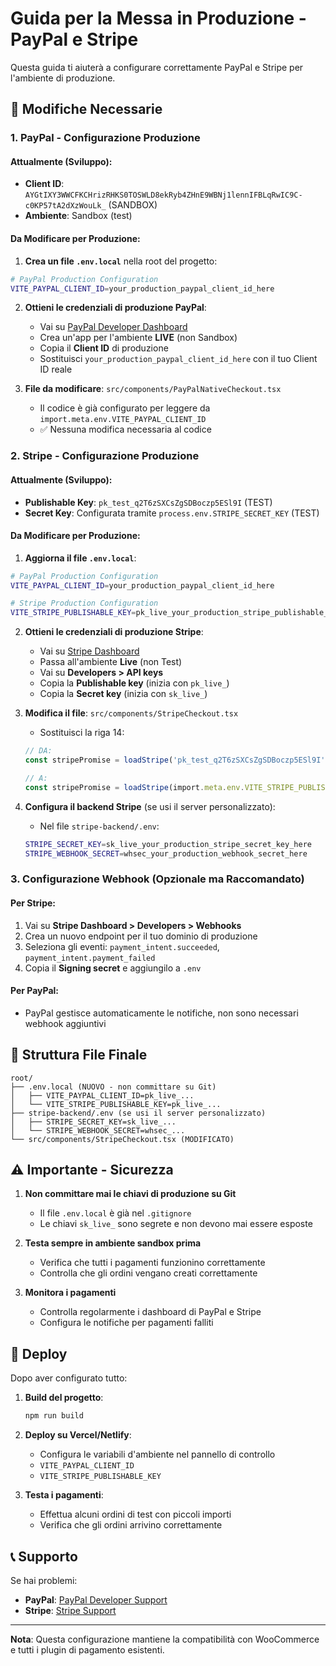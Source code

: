 # Guida per la Messa in Produzione - PayPal e Stripe

Questa guida ti aiuterà a configurare correttamente PayPal e Stripe per l'ambiente di produzione.

## 🔧 Modifiche Necessarie

### 1. PayPal - Configurazione Produzione

#### Attualmente (Sviluppo):
- **Client ID**: `AYGtIXY3WWCFKCHrizRHKS0TOSWLD8ekRyb4ZHnE9WBNj1lennIFBLqRwIC9C-c0KP57tA2dXzWouLk_` (SANDBOX)
- **Ambiente**: Sandbox (test)

#### Da Modificare per Produzione:

1. **Crea un file `.env.local`** nella root del progetto:
```bash
# PayPal Production Configuration
VITE_PAYPAL_CLIENT_ID=your_production_paypal_client_id_here
```

2. **Ottieni le credenziali di produzione PayPal**:
   - Vai su [PayPal Developer Dashboard](https://developer.paypal.com/)
   - Crea un'app per l'ambiente **LIVE** (non Sandbox)
   - Copia il **Client ID** di produzione
   - Sostituisci `your_production_paypal_client_id_here` con il tuo Client ID reale

3. **File da modificare**: `src/components/PayPalNativeCheckout.tsx`
   - Il codice è già configurato per leggere da `import.meta.env.VITE_PAYPAL_CLIENT_ID`
   - ✅ Nessuna modifica necessaria al codice

### 2. Stripe - Configurazione Produzione

#### Attualmente (Sviluppo):
- **Publishable Key**: `pk_test_q2T6zSXCsZgSDBoczp5ESl9I` (TEST)
- **Secret Key**: Configurata tramite `process.env.STRIPE_SECRET_KEY` (TEST)

#### Da Modificare per Produzione:

1. **Aggiorna il file `.env.local`**:
```bash
# PayPal Production Configuration
VITE_PAYPAL_CLIENT_ID=your_production_paypal_client_id_here

# Stripe Production Configuration
VITE_STRIPE_PUBLISHABLE_KEY=pk_live_your_production_stripe_publishable_key_here
```

2. **Ottieni le credenziali di produzione Stripe**:
   - Vai su [Stripe Dashboard](https://dashboard.stripe.com/)
   - Passa all'ambiente **Live** (non Test)
   - Vai su **Developers > API keys**
   - Copia la **Publishable key** (inizia con `pk_live_`)
   - Copia la **Secret key** (inizia con `sk_live_`)

3. **Modifica il file**: `src/components/StripeCheckout.tsx`
   - Sostituisci la riga 14:
   ```typescript
   // DA:
   const stripePromise = loadStripe('pk_test_q2T6zSXCsZgSDBoczp5ESl9I');
   
   // A:
   const stripePromise = loadStripe(import.meta.env.VITE_STRIPE_PUBLISHABLE_KEY);
   ```

4. **Configura il backend Stripe** (se usi il server personalizzato):
   - Nel file `stripe-backend/.env`:
   ```bash
   STRIPE_SECRET_KEY=sk_live_your_production_stripe_secret_key_here
   STRIPE_WEBHOOK_SECRET=whsec_your_production_webhook_secret_here
   ```

### 3. Configurazione Webhook (Opzionale ma Raccomandato)

#### Per Stripe:
1. Vai su **Stripe Dashboard > Developers > Webhooks**
2. Crea un nuovo endpoint per il tuo dominio di produzione
3. Seleziona gli eventi: `payment_intent.succeeded`, `payment_intent.payment_failed`
4. Copia il **Signing secret** e aggiungilo a `.env`

#### Per PayPal:
- PayPal gestisce automaticamente le notifiche, non sono necessari webhook aggiuntivi

## 📁 Struttura File Finale

```
root/
├── .env.local (NUOVO - non committare su Git)
│   ├── VITE_PAYPAL_CLIENT_ID=pk_live_...
│   └── VITE_STRIPE_PUBLISHABLE_KEY=pk_live_...
├── stripe-backend/.env (se usi il server personalizzato)
│   ├── STRIPE_SECRET_KEY=sk_live_...
│   └── STRIPE_WEBHOOK_SECRET=whsec_...
└── src/components/StripeCheckout.tsx (MODIFICATO)
```

## ⚠️ Importante - Sicurezza

1. **Non committare mai le chiavi di produzione su Git**
   - Il file `.env.local` è già nel `.gitignore`
   - Le chiavi `sk_live_` sono segrete e non devono mai essere esposte

2. **Testa sempre in ambiente sandbox prima**
   - Verifica che tutti i pagamenti funzionino correttamente
   - Controlla che gli ordini vengano creati correttamente

3. **Monitora i pagamenti**
   - Controlla regolarmente i dashboard di PayPal e Stripe
   - Configura le notifiche per pagamenti falliti

## 🚀 Deploy

Dopo aver configurato tutto:

1. **Build del progetto**:
   ```bash
   npm run build
   ```

2. **Deploy su Vercel/Netlify**:
   - Configura le variabili d'ambiente nel pannello di controllo
   - `VITE_PAYPAL_CLIENT_ID`
   - `VITE_STRIPE_PUBLISHABLE_KEY`

3. **Testa i pagamenti**:
   - Effettua alcuni ordini di test con piccoli importi
   - Verifica che gli ordini arrivino correttamente

## 📞 Supporto

Se hai problemi:
- **PayPal**: [PayPal Developer Support](https://developer.paypal.com/support/)
- **Stripe**: [Stripe Support](https://support.stripe.com/)

---

**Nota**: Questa configurazione mantiene la compatibilità con WooCommerce e tutti i plugin di pagamento esistenti.